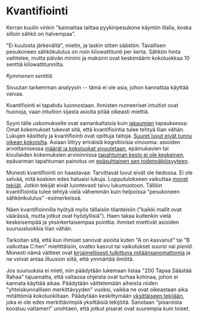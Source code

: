 # Kvantifiointi

Kerran kuulin vinkin "kannattaa laittaa pyykinpesukone käyntiin illalla, koska silloin sähkö on halvempaa".

"Ei kuulosta järkevältä", mietin, ja laskin sitten säästön: Tavallisen pesukoneen sähkökulutus on noin kilowattitunti per kerta. Sähkön hinta vaihtelee, mutta päivän minimi ja maksimi ovat keskimäärin kokoluokkaa 10 senttiä kilowattitunnilta.

*Kymmenen senttiä.*

Sivuutan tarkemman analyysin -- tämä ei ole asia, johon kannattaa käyttää vaivaa.

Kvantifiointi ei tapahdu luonnostaan. Ihmisten numeeriset intuitiot ovat huonoja, vaan intuition sijasta asioita pitää oikeasti miettiä.

Syyni tälle uskomukselle ovat samankaltaisia kuin [jakaumien]() tapauksessa: Omat kokemukset tukevat sitä, että kvantifiointia tulee tehtyä liian vähän. Lukujen käsittely ja kvantifiointi ovat opittuja taitoja. [Suuret luvut eivät tunnu oikean kokoisilta](https://xkcd.com/2091/). Asiaan liittyy erinäisiä kognitiivisia vinoumia: asioiden arvottamisessa [määrät ja kokoluokat sivuutetaan](), epämukavien tai kivuliaiden kokemuksien arvioinnissa [tapahtuman kesto ei ole keskeinen](), epävarman tapahtuman painotus on [epäsuhtainen sen todennäköisyyteen]().

Monesti kvantifiointi on haastavaa: Tarvittavat luvut eivät ole tiedossa. Ei ole selvää, mitä koskien edes haluaisi lukuja. Lopputulokseen vaikuttaa [monet tekijät](). Jotkin tekijät eivät luontevasti taivu lukumuotoon. Tällöin kvantifiointia tulee tehtyä vielä vähemmän kuin helpoissa "pesukoneen sähkönkulutus" -esimerkeissä.

Näen kvantifioinnilla hyötyä myös tällaisiin tilanteisiin ("kaikki mallit ovat väärässä, mutta jotkut ovat hyödyllisiä"). Haen takaa kuitenkin vielä keskeisempää ja yksinkertaisempaa pointtia: ihmiset miettivät asioiden suuruusluokkia liian vähän.

Tarkoitan sitä, että kun ihmiset sanovat asioita kuten "A on kasvanut" tai "B vaikuttaa C:hen" mietittäisiin, ovatko kasvut tai vaikutukset *suuria* vai *pieniä*. Monesti nämä väitteet ovat [kirjaimellisesti tulkittuna mitäänsanomattomia]() ja ne voivat antaa *illuusion* siitä, että ymmärtää ilmiötä.

Jos suuruuksia ei mieti, niin päädytään lukemaan listaa "200 Tapaa Säästää Rahaa" tajuamatta, että valtaosa ohjeista ovat turhaa kohinaa, johon ei kannata käyttää aikaa. Päädytään väittelemään aiheista niiden "yhteiskunnallisen merkittävyyden" vuoksi, vaikka ne ovat oikeastaan aika mitättömiä kokoluokiltaan. Päädytään keskittymään [yksittäiseen tekijään](), joka ei ole edes merkittävimpiä yksittäisiä tekijöitä. Sanotaan "pisaroista koostuu valtameri" unohtaen, että jotkut pisarat ovat suurempia kuin toiset.

